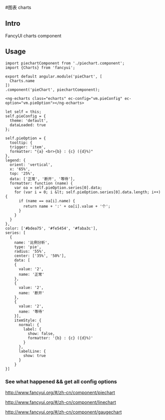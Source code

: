 #图表 charts

## Intro

FancyUI charts component

## Usage

```
import piechartComponent from './piechart.component';
import {Charts} from 'fancyui';

export default angular.module('pieChart', [
  Charts.name
])
.component('pieChart', piechartComponent);
```

```
<ng-echarts class="echarts" ec-config="vm.pieConfig" ec-option="vm.pieOption"></ng-echarts>
```

```
let self = this;
self.pieConfig = {
  theme: 'default',
  dataLoaded: true
};

self.pieOption = {
  tooltip: {
  trigger: 'item',
  formatter: "{a} <br>{b} : {c} ({d}%)"
},
legend: {
  orient: 'vertical',
  x: '65%',
  top: '25%',
  data: ['正常', '断开', '等待'],
  formatter: function (name) {
    var oa = self.pieOption.series[0].data;
    for (var i = 0; i &lt; self.pieOption.series[0].data.length; i++) {
      if (name == oa[i].name) {
        return name + ':' + oa[i].value + '个';
      }
    }
  }
},
color: ['#bdea75', '#fe5454', '#faba3c'],
series: [
  {
    name: '比例分析',
    type: 'pie',
    radius: '55%',
    center: ['35%', '50%'],
    data: [
    {
      value: '2',
      name: '正常'
    },
    {
      value: '2',
      name: '断开'
    },
    {
      value: '2',
      name: '等待'
    }],
    itemStyle: {
      normal: {
        label: {
          show: false,
          formatter: '{b} : {c} ({d}%)'
        }
      },
      labelLine: {
        show: true
      }
    }
}]
```

### See what happened && get all config options 

http://www.fancyui.org/#/zh-cn/component/piechart

http://www.fancyui.org/#/zh-cn/component/linechart

http://www.fancyui.org/#/zh-cn/component/gaugechart